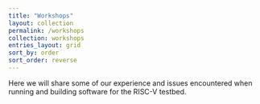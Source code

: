 ```yaml
---
title: "Workshops"
layout: collection
permalink: /workshops
collection: workshops
entries_layout: grid
sort_by: order
sort_order: reverse
---
```



Here we will share some of our experience and issues encountered when running and building software for the RISC-V testbed.
